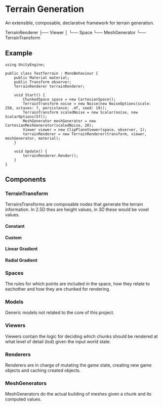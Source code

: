 ﻿# Terrain Generation

An extensible, composable, declarative framework for terrain generation.

TerrainRenderer
├── Viewer
│   └── Space
└── MeshGenerator
    └── TerrainTransform

## Example

```
using UnityEngine;

public class TestTerrain : MonoBehaviour {
    public Material material;
    public Transform observer;
    TerrainRenderer terrainRenderer;

    void Start() {
        ChunkedSpace space = new CartesianSpace();
        TerrainTransform noise = new Noise(new NoiseOptions(scale: 250, octaves: 7, persistance: .4f, seed: 19));
        TerrainTransform scaledNoise = new Scalar(noise, new ScalarOptions(5f));
        MeshGenerator meshGenerator = new CartesianMeshGenerator(scaledNoise, 20);
        Viewer viewer = new ClipPlaneViewer(space, observer, 1);
        terrainRenderer = new TerrainRenderer(transform, viewer, meshGenerator, material);
    }

    void Update() {
        terrainRenderer.Render();
    }
}

```

## Components

### TerrainTransform

TerrainsTransforms are composable nodes that generate the terrain information. In 2.5D thes are height values, in 3D these would be voxel values.

#### Constant

#### Custom

#### Linear Gradient

#### Radial Gradient

### Spaces

The rules for which points are included in the space, how they relate to eachother and how they are chunked for rendering. 

### Models

Generic models not related to the core of this project.

### Viewers

Viewers contain the logic for deciding which chunks should be rendered at what level of detail (lod) given the input world state.

### Renderers

Renderers are in charge of mutating the game state, creating new game objects and caching created objects.

### MeshGenerators

MeshGenerators do the actual building of meshes given a chunk and its computed values.

